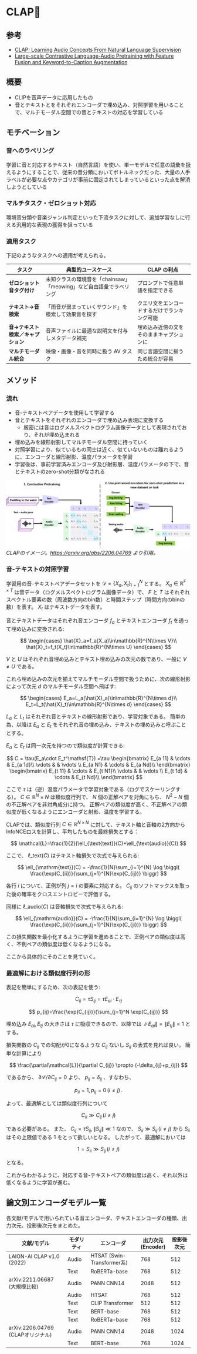# CLAP👏

## 参考

* [CLAP: Learning Audio Concepts From Natural Language Supervision
](https://arxiv.org/abs/2206.04769)
* [Large-scale Contrastive Language-Audio Pretraining with Feature Fusion and Keyword-to-Caption Augmentation](https://arxiv.org/abs/2211.06687)

## 概要

* CLIPを音声データに応用したもの
* 音とテキストとをそれぞれエンコーダで埋め込み、対照学習を用いることで、マルチモーダル空間での音とテキストの対応を学習している

## モチベーション

### 音へのラベリング

学習に音と対応するテキスト（自然言語）を使い、単一モデルで任意の語彙を扱えるようにすることで、従来の音分類においてボトルネックだった、大量の人手ラベルが必要な点やカテゴリが事前に固定されてしまっているといった点を解消しようとしている

### マルチタスク・ゼロショット対応

環境音分類や音楽ジャンル判定といった下流タスクに対して、追加学習なしに行える汎用的な表現の獲得を狙っている

### 適用タスク

下記のようなタスクへの適用が考えられる。

| タスク                 | 典型的ユースケース                                 | CLAP の利点               |
| ------------------- | ----------------------------------------- | ---------------------- |
| **ゼロショット音タグ付け**     | 未知クラスの環境音を「chainsaw」「meowing」など自由語彙でラベリング | プロンプトで任意単語を指定できる       |
| **テキスト→音検索**        | 「雨音が弱まっていくサウンド」を検索して効果音を探す                | クエリ文をエンコードするだけでランキング可能 |
| **音→テキスト検索／キャプション** | 音声ファイルに最適な説明文を付与しメタデータ補完                  | 埋め込み近傍の文をそのままキャプションに   |
| **マルチモーダル統合**       | 映像・画像・音を同時に扱う AV タスク                      | 同じ言語空間に揃うため統合が容易       |


## メソッド

### 流れ

* 音-テキストペアデータを使用して学習する
* 音とテキストをそれぞれのエンコーダで埋め込み表現に変換する
  * 厳密には音はログメルスペクトログラム画像データとして表現されており、それが埋め込まれる
* 埋め込みを線形射影してマルチモーダル空間に持っていく
* 対照学習により、似ているもの同士は近く、似ていないものは離れるように、エンコーダと線形射影、温度パラメータを学習
* 学習後は、事前学習済みエンコーダ及び射影層、温度パラメータの下で、音とテキストのzero-shot分類がなされる

![](figures/clap_diagram_v2.png)
*CLAPのイメージ。https://arxiv.org/abs/2206.04769 より引用。*

### 音-テキストの対照学習

学習用の音-テキストペアデータセットを $\mathcal{D}=\{X_a,X_t\}_{i=1}^N$ とする。
$X_a\in\mathbb{R}^{F\times T}$ は音データ（ログメルスペクトログラム画像データ）で、 $F$ と $T$ はそれぞれスペクトル要素の数（周波数方向のbin数）と時間ステップ（時間方向のbinの数）を表す。
$X_t$ はテキストデータを表す。

音とテキストデータはそれぞれ音エンコーダ $f_a$ とテキストエンコーダ $f_t$ を通って埋め込みに変換される:

$$
\begin{cases}
    \hat{X}_a=f_a(X_a)\in\mathbb{R}^{N\times V}\\
    \hat{X}_t=f_t(X_t)\in\mathbb{R}^{N\times U}
\end{cases}
$$

$V$ と $U$ はそれぞれ音埋め込みとテキスト埋め込みの次元の数であり、一般に $V\neq U$ である。

これら埋め込みの次元を揃えてマルチモーダル空間で扱うために、次の線形射影によって次元 $d$ のマルチモーダル空間へ飛ばす:

$$
\begin{cases}
    E_a=L_a(\hat{X}_a)\in\mathbb{R}^{N\times d}\\
    E_t=L_t(\hat{X}_t)\in\mathbb{R}^{N\times d}
\end{cases}
$$

$L_a$ と $L_t$ はそれぞれ音とテキストの線形射影であり、学習対象である。
簡単の為、以降は $E_a$ と $E_t$ をそれぞれ音の埋め込み、テキストの埋め込みと呼ぶこととする。

$E_a$ と $E_t$ は同一次元を持つので類似度が計算できる:

$$
C = \tau(E_a\cdot E_t^\mathsf{T})
    =\tau
    \begin{bmatrix}
        E_{a 11} & \cdots & E_{a 1d}\\
        \vdots &  & \vdots  \\
        E_{a N1} & \cdots & E_{a Nd}\\
    \end{bmatrix}
    \begin{bmatrix}
        E_{t 11} & \cdots & E_{t N1}\\
        \vdots &  & \vdots  \\
        E_{t 1d} & \cdots & E_{t Nd}\\
    \end{bmatrix}
$$

ここで $\tau$ は（逆）温度パラメータで学習対象である（ログでスケーリングする）。
$C\in\mathbb{R}^N\times N$ は類似度行列で、 $N$ 個の正解ペアを対角にもち、 $N^2-N$ 個の不正解ペアを非対角成分に持つ。
正解ペアの類似度が高く、不正解ペアの類似度が低くなるようにエンコーダと射影、温度を学習する。


CLAPでは、類似度行列 $C\in\mathbb{R}^{N\times N}$ に対して、テキスト軸と音軸の2方向から InfoNCEロスを計算し、平均したものを最終損失とする：

$$
\mathcal{L}=\frac{1}{2}(\ell_{\text{text}}(C)+\ell_{\text{audio}}(C))
$$

ここで、 $\ell\_{\text{text}}(C)$ はテキスト軸損失で次式で与えられる:

$$
\ell_{\mathrm{text}}(C)
= -\frac{1}{N}\sum_{i=1}^{N}
  \log
  \biggl(
    \frac{\exp(C_{ii})}{\sum_{j=1}^{N}\exp(C_{ij})}
  \biggr)
$$

各行 $i$ について、正例が列 $j=i$ の要素に対応する。
$C_{ij}$ のソフトマックスを取った後の確率をクロスエントロピーで評価する。

同様に $\ell\_{\mathrm{audio}}(C)$ は音軸損失で次式で与えられる:

$$
\ell_{\mathrm{audio}}(C)
= -\frac{1}{N}\sum_{i=1}^{N}
  \log
  \biggl(
    \frac{\exp(C_{ii})}{\sum_{j=1}^{N}\exp(C_{ji})}
  \biggr)
$$


この損失関数を最小化するように学習を進めることで、正例ペアの類似度は高く、不例ペアの類似度は低くなるようになる。

ここから具体的にそのことを見ていく。

### 最適解における類似度行列の形

表記を簡単にするため、次の表記を使う: 

$$
C_{ij}=\tau S_{ij}=\tau E_{a i}\cdot E_{\tau j}
$$

$$
p_{ij}=\frac{\exp(C_{ij})}{\sum_{j=1}^N \exp(C_{ij})}
$$

埋め込み $E_{a i}, E_{t j}$ の大きさは $\tau$ に吸収できるので、以降では $\| E_{a i}\|=\| E_{t j}\|=1$ とする。

損失関数の $C_{ij}$ での勾配が0になるような $C_{ij}$ ないし $S_{ij}$ の表式を見れば良い。
簡単な計算により

$$
\frac{\partial\mathcal{L}}{\partial C_{ij}}
\propto (-\delta_{ij}+p_{ij})
$$

であるから、 $\partial\mathcal{L}/\partial C_{ij}=0$ より、 $p_{ij}=\delta_{ij}$ 、すなわち、

$$
p_{ii}=1,\, p_{ij}=0\,(i\neq j)\,.
$$

よって、最適解としては類似度行列について

$$
C_{ii}\gg C_{ij}\, (i\neq j)
$$

である必要がある。
また、 $C_{ij}=\tau S_{ij}, \|S_{ij}\|\ll 1$ なので、
 $S_{ii}\gg S_{ij}\,(i\neq j)$ から $S_{ii}$ はその上限値である $1$ をとって欲しいとなる。
したがって、最適解においては

$$
1=S_{ii}\gg S_{ij}\, (i\neq j)
$$

となる。

これからわかるように、対応する音-テキストペアの類似度は高く、それ以外は低くなるように学習が進む。


## 論文別エンコーダモデル一覧

各文献/モデルで用いられている音エンコーダ、テキストエンコーダの種類、出力次元、投影後次元をまとめた。


| 文献/モデル                              | モダリティ | エンコーダ                     | 出力次元<br>(Encoder) | 投影後次元 |
| ------------------------------- | ----- | ------------------------- | ----------------- | ----- |
| LAION-AI CLAP v1.0 (2022)       | Audio | HTSAT (Swin-Transformer系) | 768               | 512   |
|                                 | Text  | RoBERTa-base              | 768               | 512   |
| arXiv:2211.06687<br>(大規模比較)     | Audio | PANN CNN14                | 2048              | 512   |
|                                 | Audio | HTSAT                     | 768               | 512   |
|                                 | Text  | CLIP Transformer          | 512               | 512   |
|                                 | Text  | BERT-base                 | 768               | 512   |
|                                 | Text  | RoBERTa-base              | 768               | 512   |
| arXiv:2206.04769<br>(CLAPオリジナル) | Audio | PANN CNN14                | 2048              | 1024  |
|                                 | Text  | BERT-base                 | 768               | 1024  |
